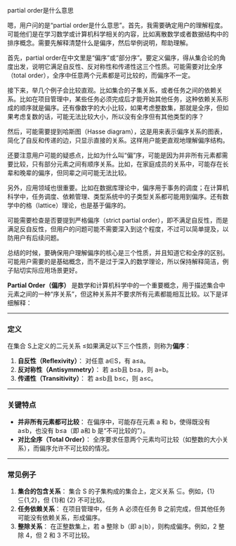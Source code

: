 partial order是什么意思



嗯，用户问的是“partial order是什么意思”。首先，我需要确定用户的理解程度。可能他们是在学习数学或计算机科学相关的内容，比如离散数学或者数据结构中的排序概念。需要先解释清楚什么是偏序，然后举例说明，帮助理解。



首先，partial order在中文里是“偏序”或“部分序”。要定义偏序，得从集合论的角度出发，说明它满足自反性、反对称性和传递性这三个性质。可能需要对比全序（total order），全序中任意两个元素都是可比较的，而偏序不一定。



接下来，举几个例子会比较直观。比如集合的子集关系，或者任务之间的依赖关系。比如在项目管理中，某些任务必须完成后才能开始其他任务，这种依赖关系形成的顺序就是偏序。还有像数字的大小比较，如果考虑整数集，那就是全序，但如果考虑复数的话，可能无法比较大小，所以没有全序但有其他类型的序？



然后，可能需要提到哈斯图（Hasse diagram），这是用来表示偏序关系的图表，简化了自反和传递的边，只显示直接的关系。这样用户能更直观地理解偏序结构。



还要注意用户可能的疑惑点，比如为什么叫“偏”序，可能是因为并非所有元素都需要比较，只有部分元素之间有顺序关系。比如，在家庭成员的关系中，可能存在长辈和晚辈的偏序，但同辈之间可能无法比较。



另外，应用领域也很重要。比如在数据库理论中，偏序用于事务的调度；在计算机科学中，任务调度、依赖管理、类型系统中的子类型关系都可能用到偏序。还有数学中的格（lattice）理论，也是基于偏序的。



可能需要检查是否要提到严格偏序（strict partial order），即不满足自反性，而是满足反自反性，但用户的问题可能不需要深入到这个程度，不过可以简单提及，以防用户有后续问题。



总结的时候，要确保用户理解偏序的核心是三个性质，并且知道它和全序的区别。可能用户需要的是基础概念，而不是过于深入的数学理论，所以保持解释简洁，例子贴切实际应用场景更好。



**Partial Order（偏序）** 是数学和计算机科学中的一个重要概念，用于描述集合中元素之间的一种“序关系”，但这种关系并不要求所有元素都能相互比较。以下是详细解释：

------

### **定义**

在集合 S上定义的二元关系 ≤如果满足以下三个性质，则称为**偏序**：

1. **自反性（Reflexivity）**：
   对任意 a∈S，有 a≤a。
2. **反对称性（Antisymmetry）**：
   若 a≤b且 b≤a，则 a=b。
3. **传递性（Transitivity）**：
   若 a≤b且 b≤c，则 a≤c。

------

### **关键特点**

- **并非所有元素都可比较**：
  在偏序中，可能存在元素 a 和 b，使得既没有 a≤b，也没有 b≤a（即 a和 b 是“不可比较的”）。
- **对比全序（Total Order）**：
  全序要求任意两个元素均可比较（如整数的大小关系），而偏序允许不可比较的情况。

------

### **常见例子**

1. **集合的包含关系**：
   集合 S 的子集构成的集合上，定义关系 ⊆。例如，{1}⊆{1,2}，但 {1}和 {2} 不可比较。
2. **任务依赖关系**：
   在项目管理中，任务 A 必须在任务 B 之前完成，但其他任务可能没有依赖关系，形成偏序。
3. **整除关系**：
   在正整数集上，若 a 整除 b（即 a∣b），则构成偏序。例如，2 整除 4，但 2 和 3 不可比较。

